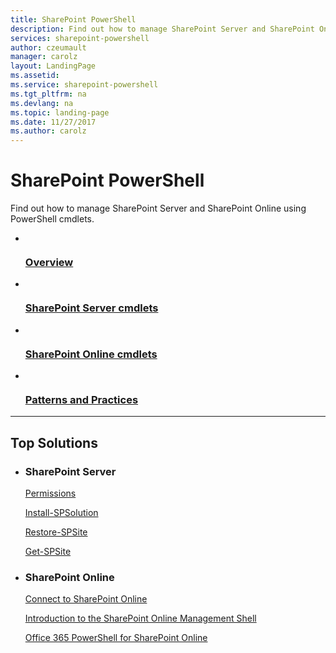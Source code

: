 ```yaml
---
title: SharePoint PowerShell 
description: Find out how to manage SharePoint Server and SharePoint Online using PowerShell cmdlets.
services: sharepoint-powershell
author: czeumault
manager: carolz
layout: LandingPage
ms.assetid: 
ms.service: sharepoint-powershell
ms.tgt_pltfrm: na
ms.devlang: na
ms.topic: landing-page
ms.date: 11/27/2017
ms.author: carolz
---
```

# SharePoint PowerShell

Find out how to manage SharePoint Server and SharePoint Online using PowerShell cmdlets.

<ul class="panelContent cardsFTitle">
    <li>
        <a href="/powershell/sharepoint/overview">
        <div class="cardSize">
            <div class="cardPadding">
                <div class="card">
                    <div class="cardImageOuter">
                        <div class="cardImage">
                            <img src="https://docs.microsoft.com/en-us/office/media/icons/walkthrough-map-blue.svg" alt="" />
                        </div>
                    </div>
                    <div class="cardText">
                        <h3>Overview</h3>
                    </div>
                </div>
            </div>
        </div>
        </a>
    </li>
    <li>
        <a href="/powershell/module/sharepoint-server/">
        <div class="cardSize">
            <div class="cardPadding">
                <div class="card">
                    <div class="cardImageOuter">
                        <div class="cardImage">
                            <img src="https://docs.microsoft.com/en-us/office/media/icons/walkthrough-map-blue.svg" alt="" />
                        </div>
                    </div>
                    <div class="cardText">
                        <h3>SharePoint Server cmdlets</h3>
                    </div>
                </div>
            </div>
        </div>
        </a>
    </li>
    <li>
        <a href="/powershell/sharepoint/sharepoint-online/introduction-sharepoint-online-management-shell">
        <div class="cardSize">
            <div class="cardPadding">
                <div class="card">
                    <div class="cardImageOuter">
                        <div class="cardImage">
                            <img src="https://docs.microsoft.com/media/logos/logo_sharepoint.svg" alt="" />
                        </div>
                    </div>
                    <div class="cardText">
                        <h3>SharePoint Online cmdlets</h3>
                    </div>
                </div>
            </div>
        </div>
        </a>
    </li>
    <li>
        <a href="/powershell/sharepoint/sharepoint-pnp/sharepoint-pnp-cmdlets">
        <div class="cardSize">
            <div class="cardPadding">
                <div class="card">
                    <div class="cardImageOuter">
                        <div class="cardImage">
                            <img src="https://docs.microsoft.com/media/logos/logo_sharepoint.svg" alt="" />
                        </div>
                    </div>
                    <div class="cardText">
                        <h3>Patterns and Practices</h3>
                    </div>
                </div>
            </div>
        </div>
        </a>
    </li>
</ul>

---

<h2>Top Solutions</h2>
<ul class="panelContent cardsW">
    <li>
        <div class="cardSize">
            <div class="cardPadding">
                <div class="card">
                    <div class="cardText">
                        <h3>SharePoint Server</h3>
                        <p><a href="/powershell/sharepoint/overview? view=sharepoint-ps&branch=master#permissions">Permissions</a></p>
                        <p><a href="/powershell/module/sharepoint-server/install-spsolution?view=sharepoint-ps">Install-SPSolution</a></p>
                        <p><a href="/powershell/module/sharepoint-server/restore-spsite?view=sharepoint-ps">Restore-SPSite</a></p>
                        <p><a href="/powershell/module/sharepoint-server/get-spsite?view=sharepoint">Get-SPSite</a></p>
                    </div>
                </div>
            </div>
        </div>
    </li>
    <li>
        <div class="cardSize">
            <div class="cardPadding">
                <div class="card">
                    <div class="cardText">
                        <h3>SharePoint Online</h3>
						<p><a href="/powershell/sharepoint/sharepoint-online/connect-sharepoint-online?view=sharepoint-ps">Connect to SharePoint Online</a></p>
                        <p><a href="/powershell/sharepoint/sharepoint-online/introduction-sharepoint-online-management-shell?view=share">Introduction to the SharePoint Online Management Shell</a></p>
                        <p><a href="https://technet.microsoft.com/en-us/library/fp161362(v=office.16).aspx">Office 365 PowerShell for SharePoint Online</a></p>
                     </div>
                </div>
            </div>
        </div>
    </li>
</ul>
